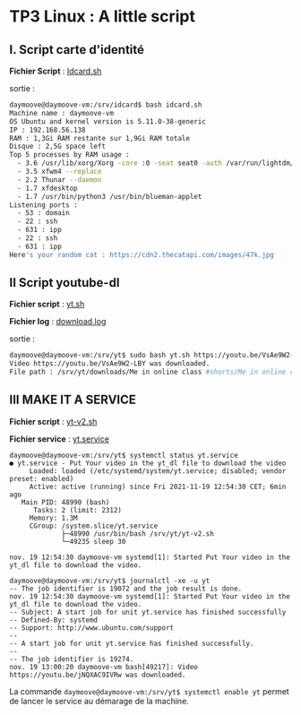# TP3 Linux : A little script

## I. Script carte d'identité

**Fichier Script** : [Idcard.sh](./idcard.sh)

sortie :
```bash
daymoove@daymoove-vm:/srv/idcard$ bash idcard.sh
Machine name : daymoove-vm
OS Ubuntu and kernel version is 5.11.0-38-generic
IP : 192.168.56.138
RAM : 1,3Gi RAM restante sur 1,9Gi RAM totale
Disque : 2,5G space left
Top 5 processes by RAM usage :
  - 3.6 /usr/lib/xorg/Xorg -core :0 -seat seat0 -auth /var/run/lightdm/root/:0 -nolisten tcp vt7 -novtswitch
  - 3.5 xfwm4 --replace
  - 2.2 Thunar --daemon
  - 1.7 xfdesktop
  - 1.7 /usr/bin/python3 /usr/bin/blueman-applet
Listening ports :
  - 53 : domain
  - 22 : ssh
  - 631 : ipp
  - 22 : ssh
  - 631 : ipp
Here's your random cat : https://cdn2.thecatapi.com/images/47k.jpg
```

## II Script youtube-dl

**Fichier script** : [yt.sh](./yt.sh)

**Fichier log** : [download.log](./download.log)

sortie :
```bash
daymoove@daymoove-vm:/srv/yt$ sudo bash yt.sh https://youtu.be/VsAe9W2-LBY
Video https://youtu.be/VsAe9W2-LBY was downloaded.
File path : /srv/yt/downloads/Me in online class #shorts/Me in online class #shorts.mp4
```

## III MAKE IT A SERVICE

**Fichier script** : [yt-v2.sh](./yt-v2.sh)

**Fichier service** : [yt.service](./yt.service)

```
daymoove@daymoove-vm:/srv/yt$ systemctl status yt.service
● yt.service - Put Your video in the yt_dl file to download the video
     Loaded: loaded (/etc/systemd/system/yt.service; disabled; vendor preset: enabled)
     Active: active (running) since Fri 2021-11-19 12:54:30 CET; 6min ago
   Main PID: 48990 (bash)
      Tasks: 2 (limit: 2312)
     Memory: 1.3M
     CGroup: /system.slice/yt.service
             ├─48990 /usr/bin/bash /srv/yt/yt-v2.sh
             └─49235 sleep 30

nov. 19 12:54:30 daymoove-vm systemd[1]: Started Put Your video in the yt_dl file to download the video.
```

```
daymoove@daymoove-vm:/srv/yt$ journalctl -xe -u yt
-- The job identifier is 19072 and the job result is done.
nov. 19 12:54:30 daymoove-vm systemd[1]: Started Put Your video in the yt_dl file to download the video.
-- Subject: A start job for unit yt.service has finished successfully
-- Defined-By: systemd
-- Support: http://www.ubuntu.com/support
--
-- A start job for unit yt.service has finished successfully.
--
-- The job identifier is 19274.
nov. 19 13:00:20 daymoove-vm bash[49217]: Video https://youtu.be/jNQXAC9IVRw was downloaded.
```

La commande ```daymoove@daymoove-vm:/srv/yt$ systemctl enable yt``` permet de lancer le service au démarage de la machine.